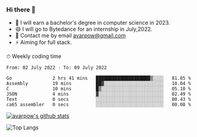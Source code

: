### Hi there 👋
<!--I have been a GitHub member for [![Years Badge](https://badges.pufler.dev/years/avarpow)](https://badges.pufler.dev)-->
- 🌱 I will earn a bachelor's degree in computer science in 2023.
- 😄 I will go to Bytedance for an internship in July,2022.
- 💬 Contact me by email avarpow@gmail.com
- ⚡ Aiming for full stack.

<!--💻 Coding Activity Logging

[![Commits Badge](https://badges.pufler.dev/commits/weekly/avarpow)](https://badges.pufler.dev)-->

⏱ Weekly coding time
<!--START_SECTION:waka-->

```text
From: 02 July 2022 - To: 09 July 2022

Go               2 hrs 41 mins   ████████████████████▒░░░░   81.85 %
Assembly         19 mins         ██▓░░░░░░░░░░░░░░░░░░░░░░   10.04 %
C                10 mins         █▒░░░░░░░░░░░░░░░░░░░░░░░   05.10 %
JSON             4 mins          ▓░░░░░░░░░░░░░░░░░░░░░░░░   02.49 %
Text             0 secs          ░░░░░░░░░░░░░░░░░░░░░░░░░   00.43 %
ca65 assembler   0 secs          ░░░░░░░░░░░░░░░░░░░░░░░░░   00.08 %
```

<!--END_SECTION:waka-->

[![avarpow's github stats](https://github-readme-stats.vercel.app/api?username=avarpow&count_private=true&show_icons=true&hide=issues&hide_border=true)](https://github.com/anuraghazra/github-readme-stats)

![Top Langs](https://github-readme-stats.vercel.app/api/top-langs/?username=avarpow&layout=compact&hide_border=true) 
<!--[![avarpow's wakatime stats](https://github-readme-stats.vercel.app/api/wakatime?username=avarpow)](https://github.com/anuraghazra/github-readme-stats)-->
